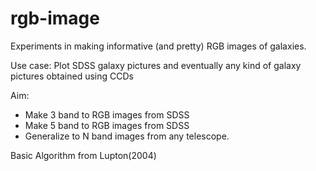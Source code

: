 # rgb-image
Experiments in making informative (and pretty) RGB images of galaxies.

Use case: Plot SDSS galaxy pictures and eventually any kind of galaxy pictures obtained using CCDs

Aim:
- Make 3 band to RGB images from SDSS
- Make 5 band to RGB images from SDSS
- Generalize to N band images from any telescope.

Basic Algorithm from Lupton(2004)

